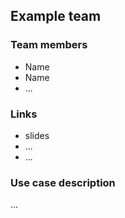## Example team

### Team members

- Name
- Name
- ...

### Links  

- slides
- ...
- ...

### Use case description
...
